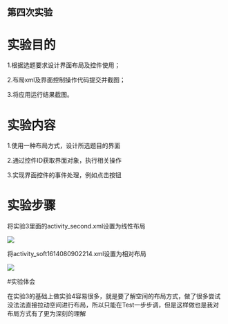 ## 第四次实验

# 实验目的
1.根据选题要求设计界面布局及控件使用；

2.布局xml及界面控制操作代码提交并截图；

3.将应用运行结果截图。

# 实验内容

1.使用一种布局方式，设计所选题目的界面

2.通过控件ID获取界面对象，执行相关操作

3.实现界面控件的事件处理，例如点击按钮


# 实验步骤

 将实验3里面的activity_second.xml设置为线性布局
 
 ![](https://github.com/Ccclk/android-labs-2018/blob/master/soft1614080902214/c.PNG)
 
 将activity_soft1614080902214.xml设置为相对布局
 
  ![](https://github.com/Ccclk/android-labs-2018/blob/master/soft1614080902214/d.PNG)
  
  
  #实验体会
   
   在实验3的基础上做实验4容易很多，就是要了解空间的布局方式，做了很多尝试没法法直接拉动空间进行布局，所以只能在Test一步步调，但是这样做也是我对布局方式有了更为深刻的理解
  
